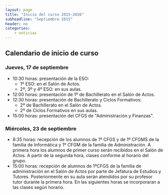 ```yaml
---
layout: page
title: "Inicio del curso 2015-2016"
subheadline: "Septiembre 2015"
header: no
categories:
    - noticias
---
```



## Calendario de inicio de curso

### Jueves, 17 de septiembre

* 10:30 horas: presentación de la ESO:
  * 1º ESO: en el Salón de Actos.
  * 2º, 3º y 4º ESO: en sus aulas.
* 12:00 horas: presentación de 1º de Bachillerato en el Salón de Actos.
* 12:30 horas: presentación de Bachillerato y Ciclos Formativos:
  * 2º de Bachillerato en el Salón de Actos.
  * 2º de Ciclos Formativos en sus aulas.
* 15:00 horas: presentación del CFGS de "Administración y Finanzas".

### Miércoles, 23 de septiembre

* 8:35 horas: recepción de los alumnos de 1º CFGS y de 1º CFGMS de la familia de Informática y 1º CFGM de la familia de Administración. A primera hora los alumnos de primer curso serán recibidos en el Salón de Actos. A partir de la segunda hora, clases conforme al horario del grupo.
* 15:00 horas: recepción de alumnos de 1ºCFGS de la familia de administración en el Salón de Actos por parte de Jefatura de Estudios y Tutores. Posteriormente en su aula serán atendidos por su profesor tutor durante la primera hora. En las siguientes horas se incorporaran a las clases según horario.
